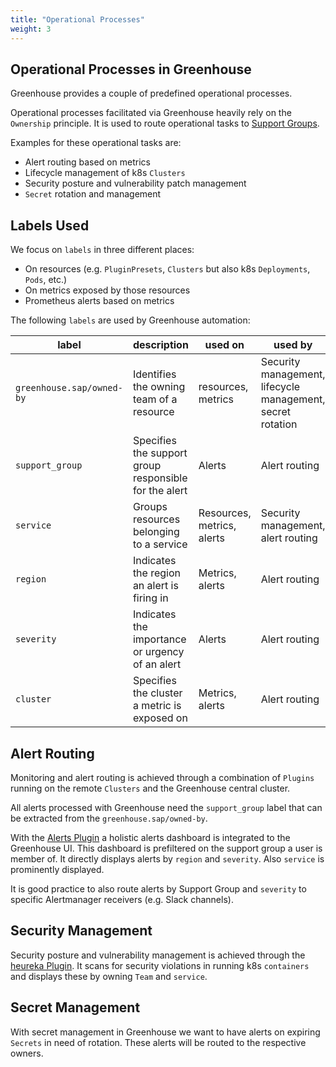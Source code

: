 ```yaml
---
title: "Operational Processes"
weight: 3
---
```


## Operational Processes in Greenhouse

Greenhouse provides a couple of predefined operational processes.

Operational processes facilitated via Greenhouse heavily rely on the `Ownership` principle. It is used to route operational tasks to [Support Groups](./../core-concepts/teams.md##Support-groups).

Examples for these operational tasks are:

- Alert routing based on metrics
- Lifecycle management of k8s `Clusters`
- Security posture and vulnerability patch management
- `Secret` rotation and management

## Labels Used

We focus on `labels` in three different places:

- On resources (e.g. `PluginPresets`, `Clusters` but also k8s `Deployments`, `Pods`, etc.)
- On metrics exposed by those resources
- Prometheus alerts based on metrics

The following `labels` are used by Greenhouse automation:

| label                                 | description                                                      | used on                | used by                |
|---------------------------------------|------------------------------------------------------------------|------------------------|------------------------|
| `greenhouse.sap/owned-by`             | Identifies the owning team of a resource                         | resources, metrics    | Security management, lifecycle management, secret rotation |
| `support_group`     | Specifies the support group responsible for the alert          |  Alerts    | Alert routing   |
| `service` | Groups resources belonging to a service      | Resources, metrics, alerts             | Security management, alert routing            |
| `region`           | Indicates the region an alert is firing in                     | Metrics, alerts   | Alert routing  |
| `severity`         | Indicates the importance or urgency of an alert                  | Alerts         | Alert routing         |
| `cluster`          | Specifies the cluster a metric is exposed on     | Metrics, alerts        | Alert routing       |

## Alert Routing

Monitoring and alert routing is achieved through a combination of `Plugins` running on the remote `Clusters` and the Greenhouse central cluster.

All alerts processed with Greenhouse need the `support_group` label that can be extracted from the `greenhouse.sap/owned-by`.

With the [Alerts Plugin](https://github.com/cloudoperators/greenhouse-extensions/tree/main/alerts) a holistic alerts dashboard is integrated to the Greenhouse UI. This dashboard is prefiltered on the support group a user is member of. It directly displays alerts by `region` and `severity`. Also `service` is prominently displayed.

It is good practice to also route alerts by Support Group and `severity` to specific Alertmanager receivers (e.g. Slack channels).

## Security Management

Security posture and vulnerability management is achieved through the [heureka Plugin](https://github.com/cloudoperators/heureka). It scans for security violations in running k8s `containers` and displays these by owning `Team` and `service`.

## Secret Management

With secret management in Greenhouse we want to have alerts on expiring `Secrets` in need of rotation. These alerts will be routed to the respective owners.
